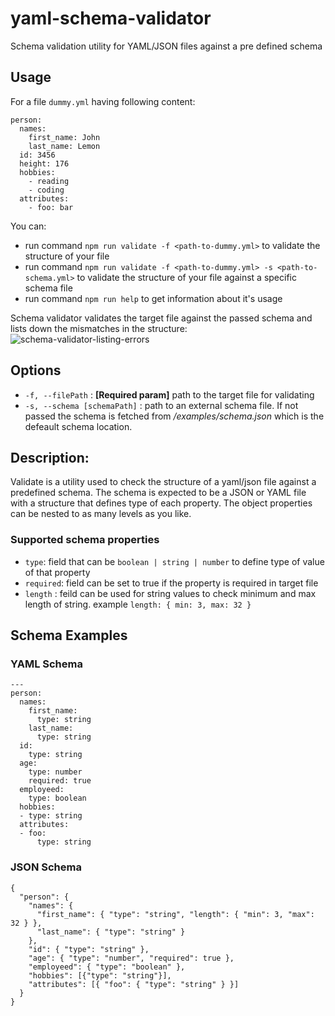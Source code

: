 # yaml-schema-validator
Schema validation utility for YAML/JSON files against a pre defined schema

## Usage

For a file `dummy.yml` having following content:
```
person:
  names:
    first_name: John
    last_name: Lemon
  id: 3456
  height: 176
  hobbies:
    - reading
    - coding
  attributes:
    - foo: bar
```

You can:

- run command `npm run validate -f <path-to-dummy.yml>` to validate the structure of your file
- run command `npm run validate -f <path-to-dummy.yml> -s <path-to-schema.yml>` to validate the structure of your file against a specific schema file
- run command `npm run help` to get information about it's usage

Schema validator validates the target file against the passed schema and
lists down the mismatches in the structure:
![schema-validator-listing-errors](https://image.ibb.co/caSGtd/schema_validator.png)


## Options

- `-f, --filePath` <filePath> : **[Required param]** path to the target file for validating
- `-s, --schema [schemaPath]` : path to an external schema file. If not passed the schema is fetched from _/examples/schema.json_ which is the defeault schema location.

## Description:

Validate is a utility used to check the structure of
a yaml/json file against a predefined schema. The schema is expected
to be a JSON or YAML file with a structure that defines type of each property.
The object properties can be nested to as many levels as you like.

### Supported schema properties
- `type`: field that can be `boolean | string | number` to define type of value of that property
- `required`: field can be set to true if the property is required in target file
- `length` : feild can be used for string values to check minimum and max length of string. example `length: { min: 3, max: 32 }`

## Schema Examples

### YAML Schema
```
---
person:
  names:
    first_name:
      type: string
    last_name:
      type: string
  id:
    type: string
  age:
    type: number
    required: true
  employeed:
    type: boolean
  hobbies:
  - type: string
  attributes:
  - foo:
      type: string
```

### JSON Schema
```
{
  "person": {
    "names": {
      "first_name": { "type": "string", "length": { "min": 3, "max": 32 } },
      "last_name": { "type": "string" }
    },
    "id": { "type": "string" },
    "age": { "type": "number", "required": true },
    "employeed": { "type": "boolean" },
    "hobbies": [{"type": "string"}],
    "attributes": [{ "foo": { "type": "string" } }]
  }
}
```